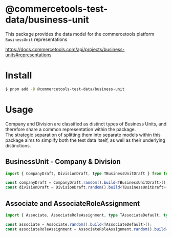 # @commercetools-test-data/business-unit

This package provides the data model for the commercetools platform `BusinessUnit` representations

https://docs.commercetools.com/api/projects/business-units#representations

# Install

```bash
$ pnpm add -D @commercetools-test-data/business-unit
```

# Usage

Company and Division are classified as distinct types of Business Units, and therefore share a common representation within the package.
<br/>
The strategic separation of splitting them into separate models within this package aims to simplify both the test data itself, as well as their underlying distinctions.

## BusinessUnit - Company & Division

```ts
import { CompanyDraft, DivisionDraft, type TBusinessUnitDraft } from from '@commercetools-test-data/business-unit';

const companyDraft = CompanyDraft.random().build<TBusinessUnitDraft>();
const divisionDraft = DivisionDraft.random().build<TBusinessUnitDraft>();
```

## Associate and AssociateRoleAssignment

```ts
import { Associate, AssociateRoleAssignment, type TAssociateDefault, type TAssociateRoleAssignmentDefault } from from '@commercetools-test-data/business-unit';

const associate = Associate.random().build<TAssociateDefault>();
const associateRoleAssignment = AssociateRoleAssignment.random().build<TAssociateRoleAssignmentDefault>();
```
